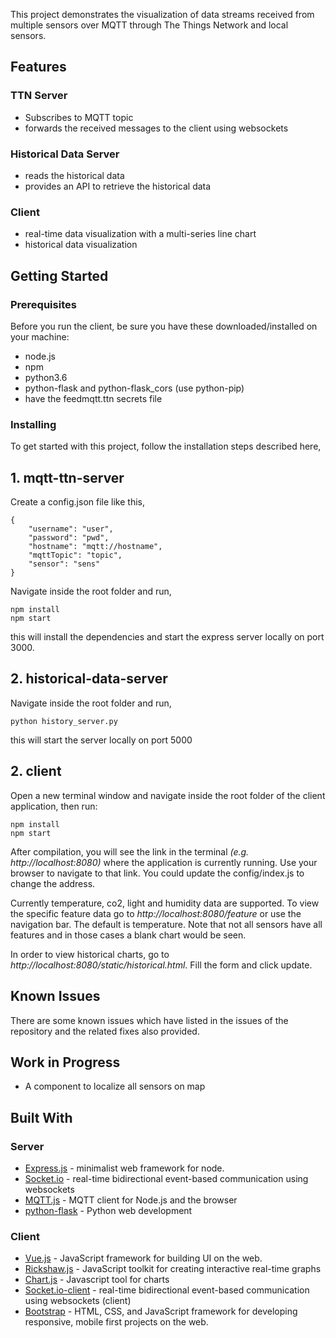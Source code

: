 This project demonstrates the visualization of data streams received from multiple sensors over MQTT through The Things Network and local sensors.

## Features
### TTN Server
+ Subscribes to MQTT topic
+ forwards the received messages to the client using websockets

### Historical Data Server
+ reads the historical data
+ provides an API to retrieve the historical data


### Client
+ real-time data visualization with a multi-series line chart
+ historical data visualization

## Getting Started

### Prerequisites

Before you run the client, be sure you have these downloaded/installed on your machine:

+ node.js
+ npm
+ python3.6
+ python-flask and python-flask_cors (use python-pip)
+ have the feedmqtt.ttn secrets file

### Installing

To get started with this project, follow the installation steps described here,


## 1. mqtt-ttn-server

Create a config.json file like this,

```
{
    "username": "user",
    "password": "pwd",
    "hostname": "mqtt://hostname",
    "mqttTopic": "topic",
    "sensor": "sens"
}
```
Navigate inside the root folder and run,

```
npm install
npm start
```

this will install the dependencies and start the express server locally on port 3000.

## 2. historical-data-server
Navigate inside the root folder and run,

```
python history_server.py
```

this will start the server locally on port 5000


## 2. client

Open a new terminal window and navigate inside the root folder of the client application, then run:

```
npm install
npm start
```

After compilation, you will see the link in the terminal *(e.g. http://localhost:8080)* where the application is currently running. Use your browser to navigate to that link. You could update the config/index.js to change the address.

Currently temperature, co2, light and humidity data are supported. To view the specific feature data go to *http://localhost:8080/feature* or use the navigation bar. The default is temperature. Note that not all sensors have all features and in those cases a blank chart would be seen.

In order to view historical charts, go to *http://localhost:8080/static/historical.html*. Fill the form and click update.

## Known Issues
There are some known issues which have listed in the issues of the repository and the related fixes also provided.

## Work in Progress
+ A component to localize all sensors on map


## Built With


### Server
* [Express.js](https://github.com/expressjs/express) - minimalist web framework for node.
* [Socket.io](https://github.com/socketio/socket.io) - real-time bidirectional event-based communication using websockets
* [MQTT.js](https://github.com/mqttjs/MQTT.js) - MQTT client for Node.js and the browser
* [python-flask](https://flask.palletsprojects.com/en/1.1.x/) - Python web development

### Client
* [Vue.js](https://github.com/vuejs/vue) - JavaScript framework for building UI on the web.
* [Rickshaw.js](https://github.com/shutterstock/rickshaw) - JavaScript toolkit for creating interactive real-time graphs
* [Chart.js](https://www.chartjs.org/) - Javascript tool for charts
* [Socket.io-client](https://github.com/socketio/socket.io) - real-time bidirectional event-based communication using websockets (client)
* [Bootstrap](https://github.com/twbs/bootstrap) - HTML, CSS, and JavaScript framework for developing responsive, mobile first projects on the web.